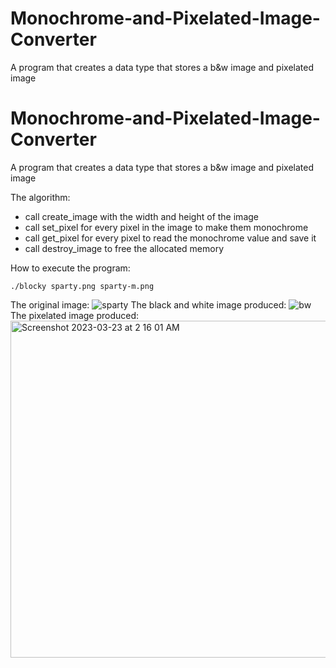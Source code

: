 # Monochrome-and-Pixelated-Image-Converter
A program that creates a data type that stores a b&amp;w image and pixelated image

# Monochrome-and-Pixelated-Image-Converter
A program that creates a data type that stores a b&amp;w image and pixelated image

The algorithm:

- call create_image with the width and height of the image
- call set_pixel for every pixel in the image to make them monochrome
- call get_pixel for every pixel to read the monochrome value and save it
- call destroy_image to free the allocated memory

How to execute the program:
```
./blocky sparty.png sparty-m.png
```
The original image:
![sparty](https://user-images.githubusercontent.com/102822796/227120665-b32a5e9e-72ce-4ac3-b116-f4ae5f6139e1.png)
The black and white image produced:
![bw](https://user-images.githubusercontent.com/102822796/227119668-201b5e71-ea54-4756-9ae7-780c24538970.png)
The pixelated image produced:
<img width="539" alt="Screenshot 2023-03-23 at 2 16 01 AM" src="https://user-images.githubusercontent.com/102822796/227119490-d60e1598-f8a6-4c97-bbf9-e2ecc64c338e.png">
